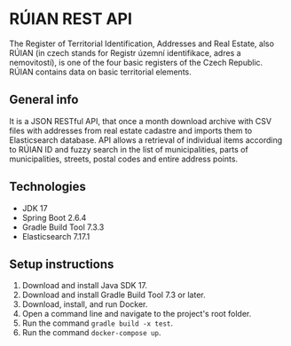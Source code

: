 # RÚIAN REST API
The Register of Territorial Identification, Addresses and Real Estate, also RÚIAN (in czech stands for Registr územní identifikace, adres a nemovitostí), is one of the four basic registers of the Czech Republic. RÚIAN contains data on basic territorial elements.
## General info
It is a JSON RESTful API, that once a month download archive with CSV files with addresses from real estate cadastre and imports them to Elasticsearch database.
API allows a retrieval of individual items according to RÚIAN ID and fuzzy search in the list of municipalities, parts of municipalities, streets, postal codes and entire address points.
## Technologies
* JDK 17
* Spring Boot 2.6.4
* Gradle Build Tool 7.3.3
* Elasticsearch 7.17.1
## Setup instructions
1. Download and install Java SDK 17.
2. Download and install Gradle Build Tool 7.3 or later.
3. Download, install, and run Docker.
4. Open a command line and navigate to the project's root folder.
5. Run the command `gradle build -x test`.
6. Run the command `docker-compose up`.
